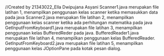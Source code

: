 //Created by 21343022_Ella Dwipujana Asyani
Scanner1.java merupakan file latihan 1, menampilkan penggunaan kelas scanner ketika memasukkan data pada java
Scanner2.java merupakan file latihan 2, menampilkan penggunaan kelas scanner ketika ada perhitungan matematika pada java
GetInputFromKeyboard1.java merupakan file latihan 3, menampilkan penggunaan kelas BufferedReder pada java.
BufferedReader1.java merupakan file latihan 4, menampilkan penggunaan kelas BufferedReader.
GetInputFromKeyboard2.java merupakan file latihan 5, menampilkan penggunaan kelas JOptionPane pada kotak pesan dialog.
